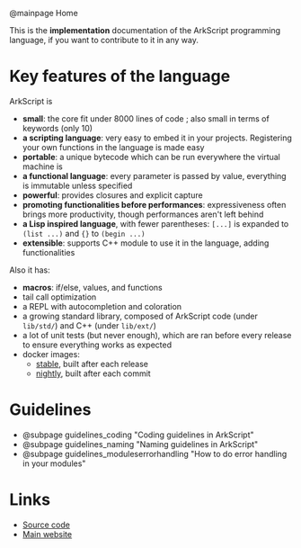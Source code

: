 @mainpage Home

This is the **implementation** documentation of the ArkScript programming language, if you want to contribute to it in any way.

# Key features of the language

ArkScript is
* **small**: the core fit under 8000 lines of code ; also small in terms of keywords (only 10)
* **a scripting language**: very easy to embed it in your projects. Registering your own functions in the language is made easy
* **portable**: a unique bytecode which can be run everywhere the virtual machine is
* **a functional language**: every parameter is passed by value, everything is immutable unless specified
* **powerful**: provides closures and explicit capture
* **promoting functionalities before performances**: expressiveness often brings more productivity, though performances aren't left behind
* **a Lisp inspired language**, with fewer parentheses: `[...]` is expanded to `(list ...)` and `{}` to `(begin ...)`
* **extensible**: supports C++ module to use it in the language, adding functionalities

Also it has:
* **macros**: if/else, values, and functions
* tail call optimization
* a REPL with autocompletion and coloration
* a growing standard library, composed of ArkScript code (under `lib/std/`) and C++ (under `lib/ext/`)
* a lot of unit tests (but never enough), which are ran before every release to ensure everything works as expected
* docker images:
    * [stable](https://hub.docker.com/r/arkscript/stable), built after each release
    * [nightly](https://hub.docker.com/r/arkscript/nightly), built after each commit

# Guidelines

- @subpage guidelines_coding "Coding guidelines in ArkScript"
- @subpage guidelines_naming "Naming guidelines in ArkScript"
- @subpage guidelines_moduleserrorhandling "How to do error handling in your modules"

# Links

- [Source code](https://github.com/ArkScript-lang/Ark)
- [Main website](https://arkscript-lang.github.io)
